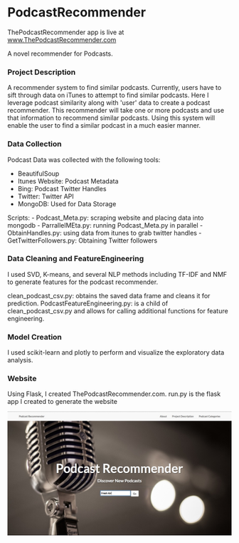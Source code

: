 # PodcastRecommender

ThePodcastRecommender app is live at www.ThePodcastRecommender.com

A novel recommender for Podcasts.



### Project Description
A recommender system to find similar podcasts. Currently, users have to sift through data on iTunes to attempt to find similar podcasts. Here I leverage podcast similarity along with 'user' data to create a podcast recommender. This recommender will take one or more podcasts and use that information to recommend similar podcasts. Using this system will enable the user to find a similar podcast in a much easier manner.

### Data Collection
Podcast Data was collected with the following tools:
 - BeautifulSoup
 - Itunes Website: Podcast Metadata
 - Bing: Podcast Twitter Handles
 - Twitter: Twitter API
 - MongoDB: Used for Data Storage


  Scripts:
    - Podcast_Meta.py: scraping website and placing data into mongodb
    - ParrallelMEta.py: running Podcast_Meta.py in parallel
    - ObtainHandles.py: using data from itunes to grab twitter handles
    - GetTwitterFollowers.py: Obtaining Twitter followers

### Data Cleaning and FeatureEngineering
I used SVD, K-means, and several NLP methods including TF-IDF and NMF to generate features for the podcast recommender. 

  clean_podcast_csv.py: obtains the saved data frame and cleans it for prediction. 
  PodcastFeatureEngineering.py: is a child of clean_podcast_csv.py and allows for calling additional functions for feature engineering. 
  
### Model Creation
  I used scikit-learn and plotly to perform and visualize the exploratory data analysis. 
  
### Website
  Using Flask, I created ThePodcastRecommender.com.
  run.py is the flask app I created to generate the website

![alt text][logo]

[logo]:https://github.com/CrystalHumphries/PodcastRecommender/blob/master/my_website/static/img/PodcastRecommendersite.jpg "Website Screen Shot"

